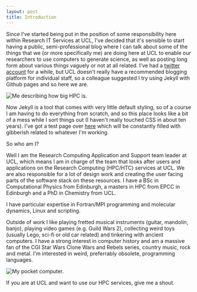 ```yaml
---
layout: post
title: Introduction
---
```


Since I've started being put in the position of some responsibility here within Research IT Services at UCL, I've decided that it's sensible to start having a public, semi-professional blog where I can talk about some of the things that we (or more specifically me) are doing here at UCL to enable our researchers to use computers to generate science, as well as posting long form about various things vaguely or not at all related.  I've had a [twitter account]("https://twitter.com/owainkenway") for a while, but UCL doesn't really have a recommended blogging platform for individual staff, so a colleague suggested I try using Jekyll with Github pages and so here we are.

![Me describing how big HPC is.]("/images/meee.png")

Now Jekyll is a tool that comes with very little default styling, so of a course I am having to do everything from scratch, and so this place looks like a bit of a mess while I sort things out (I haven't really touched CSS in about ten years).  I've got a test page over [here]("/2016/06/17/Scratch.html") which will be constantly filled with gibberish related to whatever I'm working.

So who am I?

Well I am the Research Computing Application and Support team leader at UCL, which means I am in charge of the team that looks after users and applications on the Research Computing (HPC/HTC) services at UCL.  We are also responsible for a lot of design work and creating the user facing parts of the software stack on these resources.  I have a BSc in Computational Physics from Edinburgh, a masters in HPC from EPCC in Edinburgh and a PhD in Chemistry from UCL.

I have particular expertise in Fortran/MPI programming and molecular dynamics, Linux and scripting.

Outside of work I like playing fretted musical instruments (guitar, mandolin, banjo), playing video games (e.g. Guild Wars 2), collecting weird toys (usually Lego, sci-fi or old car related) and tinkering with ancient computers.  I have a strong interest in computer history and am a massive fan of the CGI Star Wars Clone Wars and Rebels series, country music, rock and metal.  I'm interested in weird, preferrably obsolete, programming languages.

![My pocket computer.]("/images/sharp.png")

If you are at UCL and want to use our HPC services, give me a shout.
